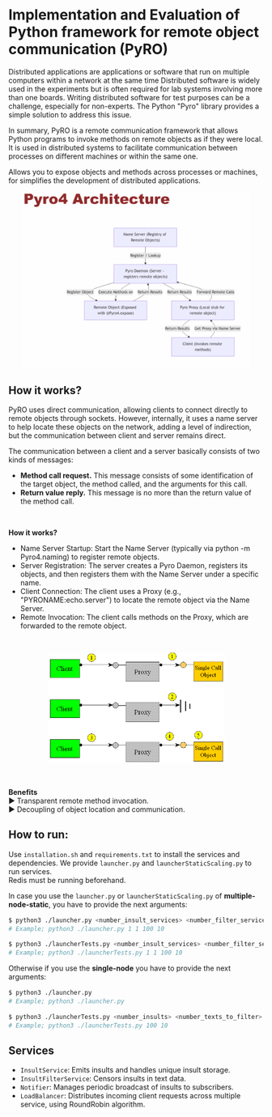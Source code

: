 
# Implementation and Evaluation of Python framework for remote object communication (PyRO)

Distributed applications are applications or software that run on multiple computers within a network at the same time Distributed software is widely used in the experiments but is often required for lab systems involving more than one boards. Writing distributed software for test purposes can be a challenge, especially for non-experts. The Python "Pyro" library provides a simple solution to address this issue.

In summary, PyRO is a remote communication framework that allows Python programs to invoke methods on remote objects as if they were local. It is used in distributed systems to facilitate communication between processes on different machines or within the same one.

Allows you to expose objects and methods across processes or machines, for simplifies the development of distributed applications.
<p align="center">
  <img src="../resources/img/pyro_architecture.PNG" alt="expr" width="450px">
</p>

## How it works?

PyRO uses direct communication, allowing clients to connect directly to remote objects through sockets. However, internally, it uses a name server to help locate these objects on the network, adding a level of indirection, but the communication between client and server remains direct.

The communication between a client and a server basically consists of two kinds of messages:
- **Method call request.**
This message consists of some identification of the target object, the method called, and the arguments for this call.
- **Return value reply.**
This message is no more than the return value of the method call.
<br>

**How it works?**
- Name Server Startup: Start the Name Server (typically via python -m Pyro4.naming) to register remote objects.
- Server Registration:
 The server creates a Pyro Daemon, registers its objects, and then registers them with the Name Server under a specific name.
- Client Connection:
 The client uses a Proxy (e.g., "PYRONAME:echo.server") to locate the remote 
object via the Name Server.
- Remote Invocation:
 The client calls methods on the Proxy, which are forwarded to the remote object.

<br>

<p align="center">
  <img src="../resources/img/figure-3.PNG" alt="expr" width="350px">
</p>

<br>

 **Benefits<br>**
 ► Transparent remote method invocation.<br>
 ► Decoupling of object location and communication.<br>



## How to run:

Use `installation.sh` and `requirements.txt` to install the services and dependencies.
We provide `launcher.py` and `launcherStaticScaling.py` to run services.  
Redis must be running beforehand.

In case you use the `launcher.py` or `launcherStaticScaling.py` of **multiple-node-static**, you have to provide the next arguments:

```bash
$ python3 ./launcher.py <number_insult_services> <number_filter_services> <number_insults> <number_texts_to_filter>
# Example; python3 ./launcher.py 1 1 100 10
```

```bash
$ python3 ./launcherTests.py <number_insult_services> <number_filter_services> <number_insults> <number_texts_to_filter>
# Example; python3 ./launcherTests.py 1 1 100 10
```

Otherwise if you use the **single-node** you have to provide the next arguments:

```bash
$ python3 ./launcher.py
# Example; python3 ./launcher.py
```

```bash
$ python3 ./launcherTests.py <number_insults> <number_texts_to_filter>
# Example; python3 ./launcherTests.py 100 10
```

## Services

- `InsultService`: Emits insults and handles unique insult storage.
- `InsultFilterService`: Censors insults in text data.
- `Notifier`: Manages periodic broadcast of insults to subscribers.
- `LoadBalancer`: Distributes incoming client requests across multiple service, using RoundRobin algorithm.